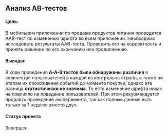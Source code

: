 ## Анализ AB-тестов

#### Цель:
В мобильном приложении по продаже продуктов питания проводится ААВ-тест по изменению шрифта во всем приложении.
Необходимо исследовать результаты ААВ-теста. Проверить его на корректность и принять решение по его окончанию или продолжению. 

#### Выводы:
В ходе проведения **А-А-В тестов были обнаружены различия** в количестве пользователей в каждой из контрольных групп, а также по этапам их прохождения событий до момента покупки, однако эта разница **статистически не значима**. То есть изменение шрифта никак не повлияло на поведение пользователей. При этом рекуомендуется продлить проведение эксперимента, так как полные данные есть только за 1 неделю вместо двух.
#### Статус проекта
Завершен
